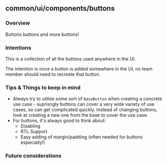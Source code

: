 ## common/ui/components/buttons

### Overview

Buttons buttons and more buttons!

### Intentions

This is a collection of all the buttons used anywhere in the UI.

The intention is once a button is added somewhere in the UI, no team member should need to recreate that button.

### Tips & Things to keep in mind

- Always try to utilise some sort of `BaseButton` when creating a concrete use case - suprisngly buttons can cover a very wide variety of use cases, so can get complicated quickly. Instead of changing buttons, look at creating a new one from the base to cover the use case.
- For buttons, it's always good to think about:
  - Disabling
  - RTL Support
  - Easy adding of margin/padding (often needed for buttons especially!)

### Future considerations
